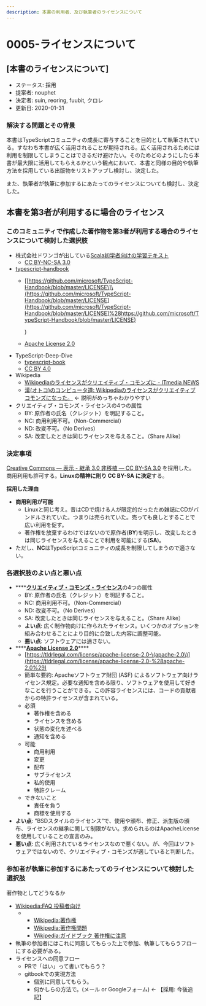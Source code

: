 ```yaml
---
description: 本書の利用者、及び執筆者のライセンスについて
---
```


# 0005-ライセンスについて

## \[本書のライセンスについて\]

* ステータス: 採用
* 提案者: nouphet
* 決定者: suin, reoring, fuubit, クロレ
* 更新日: 2020-01-31

### 解決する問題とその背景

本書はTypeScriptコミュニティの成長に寄与することを目的として執筆されている。すなわち本書が広く活用されることが期待される。広く活用されるためには利用を制限してしまうことはできるだけ避けたい。そのためどのようにしたら本書が最大限に活用してもらえるかという観点において、本書と同様の目的や執筆方法を採用している出版物をリストアップし検討し、決定した。

また、執筆者が執筆に参加するにあたってのライセンスについても検討し、決定した。

## 本書を第3者が利用するに場合のライセンス

### このコミュニティで作成した著作物を第3者が利用する場合のライセンスについて検討した選択肢

* 株式会社ドワンゴが出している[Scala初学者向けの学習テキスト](https://scala-text.github.io/scala_text/#%E3%83%A9%E3%82%A4%E3%82%BB%E3%83%B3%E3%82%B9)
  * [CC BY-NC-SA 3.0](https://creativecommons.org/licenses/by-nc-sa/3.0/deed.ja)
* [typescript-handbook](https://www.typescriptlang.org/docs/handbook/basic-types.html)
  * \[[https://github.com/microsoft/TypeScript-Handbook/blob/master/LICENSE\]\(https://github.com/microsoft/TypeScript-Handbook/blob/master/LICENSE](https://github.com/microsoft/TypeScript-Handbook/blob/master/LICENSE]%28https://github.com/microsoft/TypeScript-Handbook/blob/master/LICENSE)

    \)

  * [Apache License 2.0](https://www.apache.org/licenses/LICENSE-2.0)
* TypeScript-Deep-Dive
  * [typescript-book](https://github.com/basarat/typescript-book/blob/master/LICENSE.md)
  * [CC BY 4.0](https://creativecommons.org/licenses/by/4.0/)
* Wikipedia
  * [Wikipediaのライセンスがクリエイティブ・コモンズに - ITmedia NEWS](https://www.itmedia.co.jp/news/articles/0905/22/news039.html)
  * [漢\(オトコ\)のコンピュータ道: Wikipediaのライセンスがクリエイティブコモンズになった。](http://nippondanji.blogspot.com/2009/05/wikipedia.html) ← 説明がめっちゃわかりやすい
* クリエイティブ・コモンズ・ライセンスの4つの属性
  * BY: 原作者の氏名（クレジット）を明記すること。
  * NC: 商用利用不可。（Non-Commercial）
  * ND: 改変不可。（No Derives）
  * SA: 改変したときは同じライセンスを与えること。（Share Alike）

### 決定事項

[Creative Commons — 表示 - 継承 3.0 非移植 — CC BY-SA 3.0](https://creativecommons.org/licenses/by-sa/3.0/deed.ja) を採用した。  
商用利用も許可する。**Linuxの精神に則り CC BY-SA に決定**する。

**採用した理由**

* **商用利用が可能**
  * Linuxと同じ考え。昔はCDで焼ける人が限定的だったため雑誌にCDがバンドルされていた。つまりは売られていた。売っても良しとすることで広い利用を促す。
  * 著作権を放棄するわけではないので原作者\(**BY**\)を明示し、改変したときは同じライセンスを与えることで利用を可能にする\(**SA**\)。
* ただし、**NC**はTypeScriptコミュニティの成長を制限してしまうので適さない。

### 各選択肢のよい点と悪い点

* \*\*\*\*[**クリエイティブ・コモンズ・ライセンス**](https://creativecommons.org/licenses/by-nc-sa/3.0/deed.ja)の4つの属性
  * BY: 原作者の氏名（クレジット）を明記すること。
  * NC: 商用利用不可。（Non-Commercial）
  * ND: 改変不可。（No Derives）
  * SA: 改変したときは同じライセンスを与えること。（Share Alike）
  * **よい点**: 広く制作物向けに作られたライセンス。いくつかのオプションを組み合わせることにより目的に合致した内容に調整可能。
  * **悪い点**: ソフトウェアには適さない。
* \*\*\*\*[**Apache License 2.0**](https://www.apache.org/licenses/LICENSE-2.0)\*\*\*\*
  * [https://tldrlegal.com/license/apache-license-2.0-\(apache-2.0\)](https://tldrlegal.com/license/apache-license-2.0-%28apache-2.0%29)
  * 簡単な要約: Apacheソフトウェア財団 \(ASF\) によるソフトウェア向けライセンス規定。必要な通知を含める限り、ソフトウェアを使用して好きなことを行うことができる。この許容ライセンスには、コードの貢献者からの特許ライセンスが含まれている。
  * 必須
    * 著作権を含める
    * ライセンスを含める
    * 状態の変化を述べる
    * 通知を含める
  * 可能
    * 商用利用
    * 変更
    * 配布
    * サブライセンス
    * 私的使用
    * 特許クレーム
  * できないこと
    * 責任を負う
    * 商標を使用する
* **よい点**: ”BSDスタイルのライセンス”で、使用や頒布、修正、派生版の頒布、ライセンスの継承に関して制限がない。求められるのはApacheLicenseを使用していることの宣言のみ。
* **悪い点**: 広く利用されているライセンスなので悪くない。が、今回はソフトウェアではないので、クリエイティブ・コモンズが適していると判断した。

### 参加者が執筆に参加するにあたってのライセンスについて検討した選択肢

著作物としてどうなるか

* [Wikipedia:FAQ 投稿者向け](https://ja.wikipedia.org/wiki/Wikipedia:FAQ_%E6%8A%95%E7%A8%BF%E8%80%85%E5%90%91%E3%81%91)
  * * [Wikipedia:著作権](https://ja.wikipedia.org/wiki/Wikipedia:%E8%91%97%E4%BD%9C%E6%A8%A9)
    * [Wikipedia:著作権問題](https://ja.wikipedia.org/wiki/Wikipedia:%E8%91%97%E4%BD%9C%E6%A8%A9%E5%95%8F%E9%A1%8C)
    * [Wikipedia:ガイドブック 著作権に注意](https://ja.wikipedia.org/wiki/Wikipedia:%E3%82%AC%E3%82%A4%E3%83%89%E3%83%96%E3%83%83%E3%82%AF_%E8%91%97%E4%BD%9C%E6%A8%A9%E3%81%AB%E6%B3%A8%E6%84%8F)
* 執筆の参加者にはこれに同意してもらった上で参加、執筆してもらうフローにする必要がある。
* ライセンスへの同意フロー
  * PRで「はい」って書いてもらう？
  * gitbookでの実現方法
    * 個別に同意してもらう。
    * 何かしらの方法で。\(メール or Googleフォーム\) ← 【採用: 今後追記】


